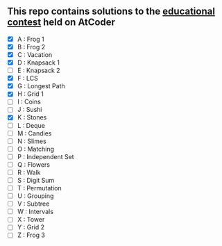## This repo contains solutions to the [educational contest](https://atcoder.jp/contests/dp/tasks) held on AtCoder 

- [x] A : Frog 1
- [x] B : Frog 2
- [x] C : Vacation
- [x] D : Knapsack 1
- [ ] E : Knapsack 2
- [x] F : LCS
- [x] G : Longest Path
- [x] H : Grid 1
- [ ] I : Coins
- [ ] J : Sushi
- [x] K : Stones
- [ ] L : Deque
- [ ] M : Candies
- [ ] N : Slimes
- [ ] O : Matching
- [ ] P : Independent Set
- [ ] Q : Flowers
- [ ] R : Walk
- [ ] S : Digit Sum
- [ ] T : Permutation
- [ ] U : Grouping
- [ ] V : Subtree
- [ ] W : Intervals
- [ ] X : Tower
- [ ] Y : Grid 2
- [ ] Z : Frog 3
